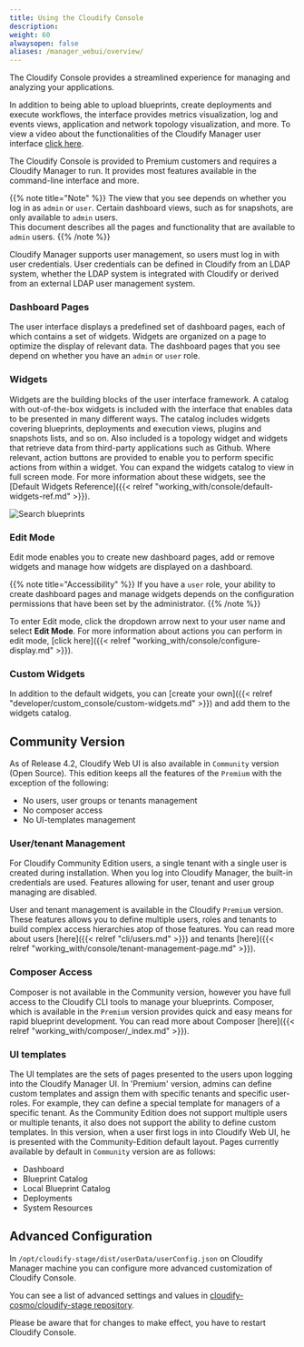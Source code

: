```yaml
---
title: Using the Cloudify Console
description: 
weight: 60
alwaysopen: false
aliases: /manager_webui/overview/
---
```


The Cloudify Console provides a streamlined experience for managing and analyzing your applications.

In addition to being able to upload blueprints, create deployments and execute workflows, the interface provides metrics visualization, log and events views, application and network topology visualization, and more. To view a video about the functionalities of the Cloudify Manager user interface [click here](https://www.youtube.com/watch?v=0orOaJYi5vs).

The Cloudify Console is provided to Premium customers and requires a Cloudify Manager to run. It provides most features available in the command-line interface and more. 

{{% note title="Note" %}}
The view that you see depends on whether you log in as `admin` or `user`. Certain dashboard views, such as for snapshots, are only available to `admin` users.<br>
This document describes all the pages and functionality that are available to `admin` users.
{{% /note %}}

Cloudify Manager supports user management, so users must log in with user credentials. User credentials can be defined in Cloudify from an LDAP system, whether the LDAP system is integrated with Cloudify or derived from an external LDAP user management system.

### Dashboard Pages
The user interface displays a predefined set of dashboard pages, each of which contains a set of widgets. Widgets are organized on a page to optimize the display of relevant data. The dashboard pages that you see depend on whether you have an `admin` or `user` role.

### Widgets
Widgets are the building blocks of the user interface framework. A catalog with out-of-the-box widgets is included with the interface that enables data to be presented in many different ways. The catalog includes widgets covering blueprints, deployments and execution views, plugins and snapshots lists, and so on. Also included is a topology widget and widgets that retrieve data from third-party applications such as Github. Where relevant, action buttons are provided to enable you to perform specific actions from within a widget. You can expand the widgets catalog to view in full screen mode. For more information about these widgets, see the [Default Widgets Reference]({{< relref "working_with/console/default-widgets-ref.md" >}}).

![Search blueprints]( /images/manager/dashbord2.png )

### Edit Mode
Edit mode enables you to create new dashboard pages, add or remove widgets and manage how widgets are displayed on a dashboard. 

{{% note title="Accessibility" %}}
If you have a `user` role, your ability to create dashboard pages and manage widgets depends on the configuration permissions that have been set by the administrator.
{{% /note %}}

To enter Edit mode, click the dropdown arrow next to your user name and select **Edit Mode**. For more information about actions you can perform in edit mode, [click here]({{< relref "working_with/console/configure-display.md" >}}).

### Custom Widgets
In addition to the default widgets, you can [create your own]({{< relref "developer/custom_console/custom-widgets.md" >}}) and add them to the widgets catalog. 

## Community Version
As of Release 4.2, Cloudify Web UI is also available in `Community` version (Open Source). This edition keeps all the features of the `Premium` with the exception of the following:

- No users, user groups or tenants management
- No composer access
- No UI-templates management 

### User/tenant Management
For Cloudify Community Edition users, a single tenant with a single user is created during installation. When you log into Cloudify Manager, the built-in credentials are used. Features allowing for user, tenant and user group managing are disabled.

User and tenant management is available in the Cloudify `Premium` version. These features allows you to define multiple users, roles and tenants to build complex access hierarchies atop of those features. You can read more about users [here]({{< relref "cli/users.md" >}}) and tenants [here]({{< relref "working_with/console/tenant-management-page.md" >}}).

### Composer Access
Composer is not available in the Community version, however you have full access to the Cloudify CLI tools to manage your blueprints. Composer, which is available in the `Premium` version provides quick and easy means for rapid blueprint development. You can read more about Composer [here]({{< relref "working_with/composer/_index.md" >}}).

### UI templates
The UI templates are the sets of pages presented to the users upon logging into the Cloudify Manager UI. In 'Premium' version, admins can define custom templates and assign them with specific tenants and specific user-roles. For example, they can define a special template for managers of a specific tenant. As the Community Edition does not support multiple users or multiple tenants, it also does not support the ability to define custom templates. In this version, when a user first logs in into Cloudify Web UI, he is presented with the Community-Edition default layout. Pages currently available by default in `Community` version are as follows:

- Dashboard
- Blueprint Catalog
- Local Blueprint Catalog
- Deployments
- System Resources

## Advanced Configuration

In `/opt/cloudify-stage/dist/userData/userConfig.json` on Cloudify Manager machine you can configure more advanced customization of Cloudify Console.

You can see a list of advanced settings and values in [cloudify-cosmo/cloudify-stage repository](https://github.com/cloudify-cosmo/cloudify-stage/blob/master/conf/userConfig.json).

Please be aware that for changes to make effect, you have to restart Cloudify Console. 